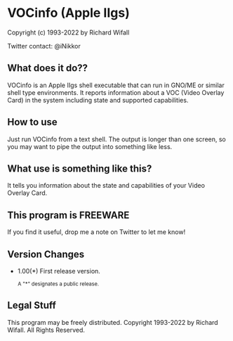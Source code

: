 # VOCinfo (Apple IIgs)

  Copyright (c) 1993-2022 by Richard Wifall

  Twitter contact: @iNikkor


## What does it do??

VOCinfo is an Apple IIgs shell executable that can run in GNO/ME or similar shell type environments.
It reports information about a VOC (Video Overlay Card) in the system including state and supported capabilities.

## How to use

Just run VOCinfo from a text shell.
The output is longer than one screen, so you may want to pipe the output into something like less.

## What use is something like this?

It tells you information about the state and capabilities of your Video Overlay Card.

## This program is FREEWARE

If you find it useful, drop me a note on Twitter to let me know!

## Version Changes

*   1.00(*)        First release version.

    <sub>A "*" designates a public release.</sub>

## Legal Stuff

This program may be freely distributed.  Copyright 1993-2022 by Richard Wifall.  All Rights Reserved.